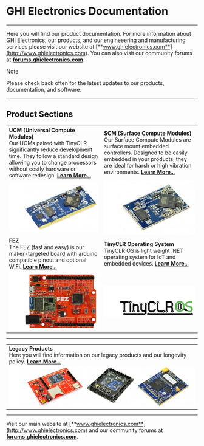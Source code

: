 # GHI Electronics Documentation
---
Here you will find our product documentation.  For more information about GHI Electronics, our products, and our engineeering and manufacturing services please visit our website at [**www.ghielectronics.com**](http://www.ghielectronics.com).  You can also visit our community forums at [**forums.ghielectronics.com**](https://forums.ghielectronics.com).

> [!Note]
> Please check back often for the latest updates to our products, documentation, and software.

***

## Product Sections
|  |  |
|---|---|
| **UCM (Universal Compute Modules)** </br> Our UCMs paired with TinyCLR significantly reduce development time.  They follow a standard design allowing you to change processors without costly hardware or software redesign. [**Learn More...**](ucm/intro.md) | **SCM (Surface Compute Modules)** </br> Our Surface Compute Modules are surface mount embedded controllers.  Designed to be easily embedded in your products, they are ideal for harsh or high vibration environments. [**Learn More...**](scm/intro.md) |
| [![G400D](images/g400d.jpg)](ucm/intro.md)            | [![G400S](images/g400s.jpg)](scm/intro.md)     |
| **FEZ** </br> The FEZ (fast and easy) is our maker-targeted board with arduino compatible pinout and optional WiFi. [**Learn More...**](fez/intro.md) | **TinyCLR Operating System** </br> TinyCLR OS is light weight .NET operating system for IoT and embedded devices. [**Learn More...**](tinyclr/intro.md) |
| [![FEZ](images/fez.jpg)](fez/intro.md)        | [![tinyCLR](images/tinyclrlogo.jpg)](tinyclr/intro.md) |

***
| |
|---------------------|
| **Legacy Products** </br> Here you will find information on our legacy products and our longevity policy. [**Learn More...**](legacy/intro.md) |
| [![legacy](images/legacy.jpg)](legacy/intro.md) |

***

Visit our main website at [**www.ghielectronics.com**](http://www.ghielectronics.com) and our community forums at [**forums.ghielectronics.com**](https://forums.ghielectronics.com/).